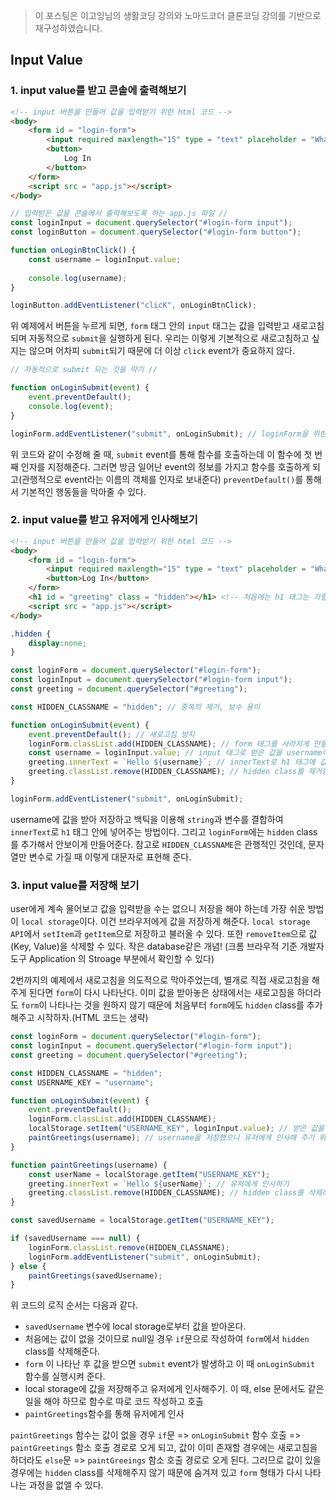 > 이 포스팅은 이고잉님의 생활코딩 강의와 노마드코더 클론코딩 강의를 기반으로 재구성하였습니다.

## Input Value

### 1. input value를 받고 콘솔에 출력해보기



```html
<!-- input 버튼을 만들어 값을 입력받기 위한 html 코드 -->
<body>
    <form id = "login-form">
        <input required maxlength="15" type = "text" placeholder = "What is your name?"/>
        <button>
            Log In
        </button>
    </form>
    <script src = "app.js"></script>
</body>
```



```javascript
// 입력받은 값을 콘솔에서 출력해보도록 하는 app.js 파일 //
const loginInput = document.querySelector("#login-form input");
const loginButton = document.querySelector("#login-form button");

function onLoginBtnClick() {
    const username = loginInput.value;
    
    console.log(username);
}

loginButton.addEventListener("clicK", onLoginBtnClick);
```



위 예제에서 버튼을 누르게 되면, `form` 태그 안의 `input` 태그는 값을 입력받고 새로고침되며 자동적으로 `submit`을 실행하게 된다. 우리는 이렇게 기본적으로 새로고침하고 싶지는 않으며 어차피 `submit`되기 때문에 더 이상 `click` event가 중요하지 않다.



```javascript
// 자동적으로 submit 되는 것을 막기 //

function onLoginSubmit(event) {
    event.preventDefault();
    console.log(event);
}

loginForm.addEventListener("submit", onLoginSubmit); // loginForm을 위한 html 코드는 생략
```

위 코드와 같이 수정해 줄 때, `submit` event를 통해 함수를 호출하는데 이 함수에 첫 번째 인자를 지정해준다. 그러면 방금 일어난 event의 정보를 가지고 함수를 호출하게 되고(관행적으로 event라는 이름의 객체를 인자로 보내준다) `preventDefault()`를 통해서 기본적인 행동들을 막아줄 수 있다.



### 2. input value를 받고 유저에게 인사해보기



```html
<!-- input 버튼을 만들어 값을 입력받기 위한 html 코드 -->
<body>
    <form id = "login-form">
        <input required maxlength="15" type = "text" placeholder = "What is your name?"/>
        <button>Log In</button>
    </form>
    <h1 id = "greeting" class = "hidden"></h1> <!-- 처음에는 h1 태그는 가릴 것이다 -->
    <script src = "app.js"></script>
</body>
```

```css
.hidden {
    display:none;
}
```

```javascript
const loginForm = document.querySelector("#login-form");
const loginInput = document.querySelector("#login-form input");
const greeting = document.querySelector("#greeting");

const HIDDEN_CLASSNAME = "hidden"; // 중복의 제거, 보수 용이

function onLoginSubmit(event) {
    event.preventDefault(); // 새로고침 방지
    loginForm.classList.add(HIDDEN_CLASSNAME); // form 태그를 사라지게 만들어준다.
    const username = loginInput.value; // input 태그로 받은 값을 username에 저장해준다.
    greeting.innerText = `Hello ${username}`; // innerText로 h1 태그에 값을 넣어준다.
    greeting.classList.remove(HIDDEN_CLASSNAME); // hidden class를 제거함으로써 눈에 보이게 만들어 준다.
}

loginForm.addEventListener("submit", onLoginSubmit);
```



username에 값을 받아 저장하고 백틱을 이용해 `string`과 변수를 결합하여 `innerText`로 `h1` 태그 안에 넣어주는 방법이다. 그리고 `loginForm`에는 `hidden` class를 추가해서 안보이게 만들어준다. 참고로 `HIDDEN_CLASSNAME`은 관행적인 것인데, 문자열만 변수로 가질 때 이렇게 대문자로 표현해 준다.



### 3. input value를 저장해 보기



user에게 계속 물어보고 값을 입력받을 수는 없으니 저장을 해야 하는데 가장 쉬운 방법이 `local storage`이다. 이건 브라우저에게 값을 저장하게 해준다. `local storage API`에서 `setItem`과 `getItem`으로 저장하고 불러올 수 있다. 또한 `removeItem`으로 값(Key, Value)을 삭제할 수 있다. 작은 database같은 개념! (크롬 브라우적 기준 개발자 도구 Application 의 Stroage 부분에서 확인할 수 있다)

2번까지의 예제에서 새로고침을 의도적으로 막아주었는데, 별개로 직접 새로고침을 해주게 된다면 `form`이 다시 나타난다. 이미 값을 받아놓은 상태에서는 새로고침을 하더라도 `form`이 나타나는 것을 원하지 않기 때문에 처음부터 `form`에도 `hidden` class를 추가해주고 시작하자.(HTML 코드는 생략)



```javascript
const loginForm = document.querySelector("#login-form");
const loginInput = document.querySelector("#login-form input");
const greeting = document.querySelector("#greeting");

const HIDDEN_CLASSNAME = "hidden";
const USERNAME_KEY = "username";

function onLoginSubmit(event) {
    event.preventDefault();
    loginForm.classList.add(HIDDEN_CLASSNAME);
    localStorage.setItem("USERNAME_KEY", loginInput.value); // 받은 값을 local storage에 저장
    paintGreetings(username); // username을 저장했으니 유저에게 인사해 주기 위해 함수 호출
}

function paintGreetings(username) {
    const userName = localStorage.getItem("USERNAME_KEY");
    greeting.innerText = `Hello ${userName}`; // 유저에게 인사하기
    greeting.classList.remove(HIDDEN_CLASSNAME); // hidden class를 삭제하여 드러내기
}

const savedUsername = localStorage.getItem("USERNAME_KEY");

if (savedUsername === null) {
    loginForm.classList.remove(HIDDEN_CLASSNAME);
    loginForm.addEventListener("submit", onLoginSubmit);
} else {
    paintGreetings(savedUsername);
}
```



위 코드의 로직 순서는 다음과 같다.

- `savedUsername` 변수에 local storage로부터 값을 받아온다. 
- 처음에는 값이 없을 것이므로 null일 경우 `if`문으로 작성하여 `form`에서 `hidden` class를 삭제해준다.
- `form` 이 나타난 후 값을 받으면 `submit` event가 발생하고 이 때 `onLoginSubmit` 함수를 실행시켜 준다.
- local storage에 값을 저장해주고 유저에게 인사해주기. 이 때, else 문에서도 같은 일을 해야 하므로 함수로 따로 코드 작성하고 호출
- `paintGreetings`함수를 통해 유저에게 인사



`paintGreetings` 함수는 값이 없을 경우 `if`문 => `onLoginSubmit` 함수 호출 => `paintGreetings` 함소 호출 경로로 오게 되고, 값이 이미 존재할 경우에는 새로고침을 하더라도 `else`문 => `paintGreeings` 함소 호출 경로로 오게 된다. 그러므로 값이 있을 경우에는 `hidden` class를 삭제해주지 않기 때문에 숨겨져 있고 `form` 형태가 다시 나타나는 과정을 없앨 수 있다.